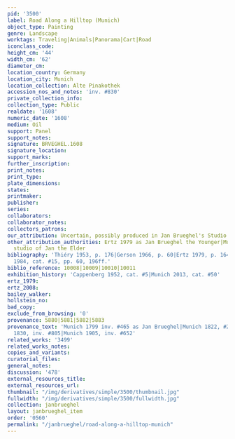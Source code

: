 ```yaml
---
pid: '3500'
label: Road Along a Hilltop (Munich)
object_type: Painting
genre: Landscape
worktags: Traveling|Animals|Panorama|Cart|Road
iconclass_code:
height_cm: '44'
width_cm: '62'
diameter_cm:
location_country: Germany
location_city: Munich
location_collection: Alte Pinakothek
accession_nos_and_notes: 'inv. #830'
private_collection_info:
collection_type: Public
realdate: '1608'
numeric_date: '1608'
medium: Oil
support: Panel
support_notes:
signature: BRVEGHEL.1608
signature_location:
support_marks:
further_inscription:
print_notes:
print_type:
plate_dimensions:
states:
printmaker:
publisher:
series:
collaborators:
collaborator_notes:
collectors_patrons:
our_attribution: Uncertain, possibly produced in Jan Brueghel's Studio
other_attribution_authorities: Ertz 1979 as Jan Brueghel the Younger|Munich 2013 as
  studio of Jan the Elder
bibliography: 'Thiéry 1953, p. 176|Gerson 1966, p. 60|Ertz 1979, p. 164, n.147|Ertz
  1984, cat. #15, pp. 60, 196ff.'
biblio_reference: 10008|10009|10010|10011
exhibition_history: 'Cappenberg 1952, cat. #5|Munich 2013, cat. #50'
ertz_1979:
ertz_2008:
bailey_walker:
hollstein_no:
bad_copy:
exclude_from_browsing: '0'
provenance: 5880|5881|5882|5883
provenance_text: 'Munich 1799 inv. #465 as Jan Brueghel|Munich 1822, #2010|Schleissheim
  1830, inv. #805|Munich 1905, inv. #652'
related_works: '3499'
related_works_notes:
copies_and_variants:
curatorial_files:
general_notes:
discussion: '478'
external_resources_title:
external_resources_url:
thumbnail: "/img/derivatives/simple/3500/thumbnail.jpg"
fullwidth: "/img/derivatives/simple/3500/fullwidth.jpg"
collection: janbrueghel
layout: janbrueghel_item
order: '0560'
permalink: "/janbrueghel/road-along-a-hilltop-munich"
---
```

